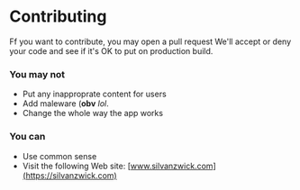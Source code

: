 # Contributing

Ff you want to contribute, you may open a pull request
We'll accept or deny your code and see if it's OK to put on production build. 
### You may not

- Put any inapproprate content for users
- Add maleware (**obv** *lol*.
- Change the whole way the app works

### You can 
- Use common sense
- Visit the following Web site: [www.silvanzwick.com](https://silvanzwick.com)

